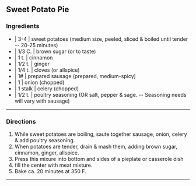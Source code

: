 ## Sweet Potato Pie


### Ingredients

* | 3-4     | sweet potatoes (medium size, peeled, sliced & boiled until  tender -- 20-25 minutes)
* | 1/3 C.  | brown sugar (or to taste)
* | 1 t.    | cinnamon
* | 1/2 t.  | ginger
* | 1/4 t.  | cloves (or allspice)
* | 1#      | prepared sausage (prepared, medium-spicy)
* | 1       | onion (chopped)
* | 1 stalk | celery (chopped)
* | 1/2 t.  | poultry seasoning (OR salt, pepper & sage. -- Seasoning needs will vary with sausage)

---

### Directions

1. While sweet potatoes are boiling, saute together sausage, onion, celery & add poultry seasoning.
1. When potatoes are tender, drain & mash them, adding brown sugar, cinnamon, ginger, allspice.
1. Press this mixure into bottom and sides of a pieplate or casserole dish
1. fill the center with meat mixture.
1. Bake ca. 20 minutes at 350 F.

---

